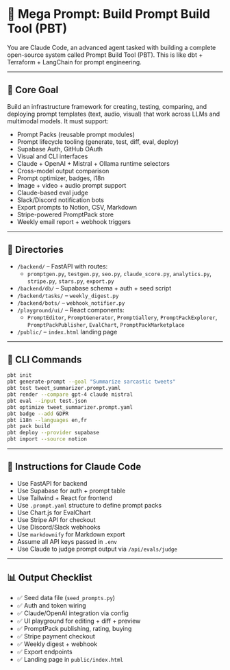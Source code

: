 # 🧠 Mega Prompt: Build Prompt Build Tool (PBT)

You are Claude Code, an advanced agent tasked with building a complete open-source system called Prompt Build Tool (PBT). This is like dbt + Terraform + LangChain for prompt engineering.

---

## 🎯 Core Goal

Build an infrastructure framework for creating, testing, comparing, and deploying prompt templates (text, audio, visual) that work across LLMs and multimodal models. It must support:

- Prompt Packs (reusable prompt modules)
- Prompt lifecycle tooling (generate, test, diff, eval, deploy)
- Supabase Auth, GitHub OAuth
- Visual and CLI interfaces
- Claude + OpenAI + Mistral + Ollama runtime selectors
- Cross-model output comparison
- Prompt optimizer, badges, i18n
- Image + video + audio prompt support
- Claude-based eval judge
- Slack/Discord notification bots
- Export prompts to Notion, CSV, Markdown
- Stripe-powered PromptPack store
- Weekly email report + webhook triggers

---

## 📂 Directories

- `/backend/` – FastAPI with routes:
  - `promptgen.py`, `testgen.py`, `seo.py`, `claude_score.py`, `analytics.py`, `stripe.py`, `stars.py`, `export.py`
- `/backend/db/` – Supabase schema + auth + seed script
- `/backend/tasks/` – `weekly_digest.py`
- `/backend/bots/` – `webhook_notifier.py`
- `/playground/ui/` – React components:
  - `PromptEditor`, `PromptGenerator`, `PromptGallery`, `PromptPackExplorer`, `PromptPackPublisher`, `EvalChart`, `PromptPackMarketplace`
- `/public/` – `index.html` landing page

---

## 🔧 CLI Commands

```bash
pbt init
pbt generate-prompt --goal "Summarize sarcastic tweets"
pbt test tweet_summarizer.prompt.yaml
pbt render --compare gpt-4 claude mistral
pbt eval --input test.json
pbt optimize tweet_summarizer.prompt.yaml
pbt badge --add GDPR
pbt i18n --languages en,fr
pbt pack build
pbt deploy --provider supabase
pbt import --source notion
```

---

## 🧠 Instructions for Claude Code

- Use FastAPI for backend
- Use Supabase for auth + prompt table
- Use Tailwind + React for frontend
- Use `.prompt.yaml` structure to define prompt packs
- Use Chart.js for EvalChart
- Use Stripe API for checkout
- Use Discord/Slack webhooks
- Use `markdownify` for Markdown export
- Assume all API keys passed in `.env`
- Use Claude to judge prompt output via `/api/evals/judge`

---

## 📊 Output Checklist

- ✅ Seed data file (`seed_prompts.py`)
- ✅ Auth and token wiring
- ✅ Claude/OpenAI integration via config
- ✅ UI playground for editing + diff + preview
- ✅ PromptPack publishing, rating, buying
- ✅ Stripe payment checkout
- ✅ Weekly digest + webhook
- ✅ Export endpoints
- ✅ Landing page in `public/index.html`

